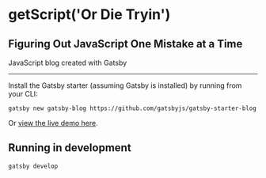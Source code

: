 # getScript('Or Die Tryin')
## Figuring Out JavaScript One Mistake at a Time
JavaScript blog created with Gatsby

---
Install the Gatsby starter (assuming Gatsby is installed) by running from your CLI:

`gatsby new gatsby-blog https://github.com/gatsbyjs/gatsby-starter-blog`

Or [view the live demo here](https://gatsby-starter-blog-demo.netlify.com/).

## Running in development
`gatsby develop`
